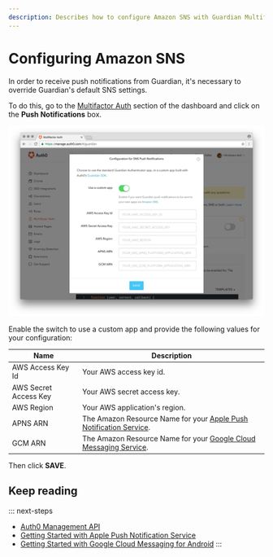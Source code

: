 ```yaml
---
description: Describes how to configure Amazon SNS with Guardian Multifactor
---
```

# Configuring Amazon SNS

In order to receive push notifications from Guardian, it's necessary to override Guardian's default SNS settings.

To do this, go to the [Multifactor Auth](${manage_url}/#/guardian) section of the dashboard and click on the **Push Notifications** box.

![Push Notifications](/media/articles/mfa/push-notification-config.png)

Enable the switch to use a custom app and provide the following values for your configuration:

Name | Description
-----|------------
AWS Access Key Id | Your AWS access key id.
AWS Secret Access Key | Your AWS secret access key.
AWS Region | Your AWS application's region.
APNS ARN | The Amazon Resource Name for your [Apple Push Notification Service](http://docs.aws.amazon.com/sns/latest/dg/mobile-push-apns.html).
GCM ARN | The Amazon Resource Name for your [Google Cloud Messaging Service](http://docs.aws.amazon.com/sns/latest/dg/mobile-push-gcm.html).

Then click **SAVE**.

## Keep reading

::: next-steps
* [Auth0 Management API](/api/management/v2)
* [Getting Started with Apple Push Notification Service](https://docs.aws.amazon.com/sns/latest/dg/mobile-push-apns.html)
* [Getting Started with Google Cloud Messaging for Android](https://docs.aws.amazon.com/sns/latest/dg/mobile-push-gcm.html)
:::
